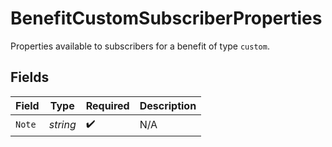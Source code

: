 # BenefitCustomSubscriberProperties

Properties available to subscribers for a benefit of type `custom`.


## Fields

| Field              | Type               | Required           | Description        |
| ------------------ | ------------------ | ------------------ | ------------------ |
| `Note`             | *string*           | :heavy_check_mark: | N/A                |